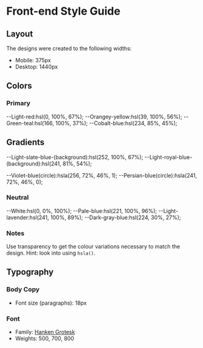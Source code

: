 # Front-end Style Guide

## Layout

The designs were created to the following widths:

- Mobile: 375px
- Desktop: 1440px

## Colors

### Primary

--Light-red:hsl(0, 100%, 67%);
--Orangey-yellow:hsl(39, 100%, 56%);
--Green-teal:hsl(166, 100%, 37%);
--Cobalt-blue:hsl(234, 85%, 45%);

## Gradients

--Light-slate-blue-(background):hsl(252, 100%, 67%);
--Light-royal-blue-(background):hsl(241, 81%, 54%);

--Violet-blue(circle):hsla(256, 72%, 46%, 1);
--Persian-blue(circle):hsla(241, 72%, 46%, 0);



### Neutral

--White:hsl(0, 0%, 100%);
--Pale-blue:hsl(221, 100%, 96%);
--Light-lavender:hsl(241, 100%, 89%);
--Dark-gray-blue:hsl(224, 30%, 27%);

### Notes

Use transparency to get the colour variations necessary to match the design. Hint: look into using `hsla()`.

## Typography

### Body Copy

- Font size (paragraphs): 18px

### Font

- Family: [Hanken Grotesk](https://fonts.google.com/specimen/Hanken+Grotesk)
- Weights: 500, 700, 800
